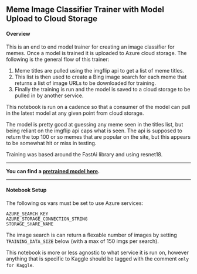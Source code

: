 ## Meme Image Classifier Trainer with Model Upload to Cloud Storage
#### Overview
This is an end to end model trainer for creating an image classifier for memes. Once a model is trained it is uploaded to Azure cloud storage. The following is the general flow of this trainer:

1. Meme titles are pulled using the imgflip api to get a list of meme titles.
2. This list is then used to create a Bing image search for each meme that returns a list of image URLs to be downloaded for training. 
3. Finally the training is run and the model is saved to a cloud storage to be pulled in by another service.

This notebook is run on a cadence so that a consumer of the model can pull in the latest model at any given point from cloud storage.

The model is pretty good at guessing any meme seen in the titles list, but being reliant on the imgflip api caps what is seen. The api is supposed to return the top 100 or so memes that are popular on the site, but this appears to be somewhat hit or miss in testing.

Training was based around the FastAi library and using resnet18.

---

**You can find a [pretrained model here](https://drive.google.com/file/d/1QtATt-5escGFTtMbSbWWlpcrIO6BJ6PW/view?usp=sharing).**

---
#### Notebook Setup

The following os vars must be set to use Azure services:
```
AZURE_SEARCH_KEY
AZURE_STORAGE_CONNECTION_STRING
STORAGE_SHARE_NAME
```
The image search is can return a flexable number of images by setting `TRAINING_DATA_SIZE` below (with a max of 150 imgs per search).

This notebook is more or less agnostic to what service it is run on, however anything that is specific to Kaggle should be tagged with the comment `only for Kaggle`.
